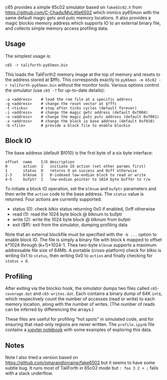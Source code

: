 c65 provides a simple 65c02 simulator based on `fake65c02.h` from https://github.com/C-Chads/MyLittle6502 which mimics py65mon
with the same default magic getc and putc memory locations.
It also provides a magic blockio memory address
which supports IO to an external binary file,
and collects simple memory access profiling data.

## Usage

The simplest usage is:

    c65 -r taliforth-py65mon.bin

This loads the TaliForth2 memory image at the top of memory
and resets to the address stored at $fffc. This corresponds exactly to
`py65mon -m 65c02 -r taliforth-py65mon.bin` without the monitor tools.
Various options control the simulator (use `c65 -?` for up-to-date details):

    -a <address>    # load the rom file at a specific address
    -g <address>    # change the reset vector at $fffc
    -t <ticks>      # stop after ticks cycles (default forever)
    -i <address>    # change the magic getc address (default 0xf004)
    -o <address>    # change the magic putc putc address (default 0xf001)
    -x <address>    # change the block io base address (default 0xf010)
    -b <file>       # provide a block file to enable blockio

## Block IO

The base address (default $f010) is the first byte of a six byte interface:

    offset  name    I/O description
    0       action  I   initiate IO action (set other params first)
    1       status  O   returns 0 on success and 0xff otherwise
    2-3     blknum  I   0-indexed low-endian block to read or write
    4-5     bufptr  I   low-endian pointer to 1024 byte buffer to r/w

To initiate a block IO operation, set the `blknum` and `bufptr` parameters
and then write the `action` code to the base address. The `status`
value is returned. Four actions are currently supported:

- status (0): check blkio status returning 0x0 if enabled, 0xff otherwise
- read (1): read the 1024 byte block @ blknum to bufptr
- write (2): write the 1024 byte block @ blknum from bufptr
- exit ($ff): exit from the simulator, dumping profiling data

Note that an external blockfile must be specified with the `-b ...` option
to enable block IO. The file is simply a binary file with block k
mapped to offset k*1024 through (k+1)*1024-1.
Thea two-byte `blknum` supports a maximum addressable file size of 64Mb.
A portable (cross-platform) check for blkio is writing 0x1 to `status`,
then writing 0x0 to `action` and finally checking for `status = 0`.

## Profiling

After exiting via the blockio hook, the simulator dumps
two files called `c65-coverage.dat` and `c65-writes.dat`.
Each contains a binary dump of 64K `int`s, which respectively
count the number of accesses (read or write) to each memory
location, along with the number of writes.
(The number of reads can be inferred by differencing the arrays.)

These files are useful for profiling "hot spots" in simulated code,
and for ensuring that read-only regions are never written.
The `profile.ipynb` file contains a [jupyter notebook](https://jupyter.org/)
with some examples of exploring this data.

## Notes

Note I also tried a version based on https://github.com/omarandlorraine/fake6502 but it seems to have some subtle bug. It runs most of TaliForth in 65c02 mode but `: foo 3 2 + ;` fails with a stack underflow.
